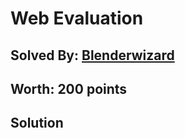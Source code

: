 # Web Evaluation
## Solved By: [Blenderwizard](https://github.com/Blenderwizard)
## Worth: 200 points
## Solution

